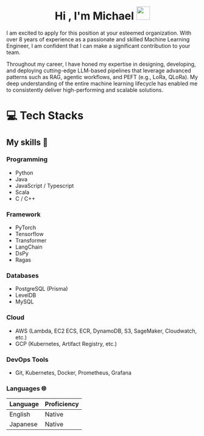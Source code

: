 <h1 align="center"><b>Hi , I'm Michael </b><img src="https://media.giphy.com/media/hvRJCLFzcasrR4ia7z/giphy.gif" width="35"></h1>

I am excited to apply for this position at your esteemed organization. With over 8 years of experience as a passionate and skilled Machine Learning Engineer, I am confident that I can make a significant contribution to your team.

Throughout my career, I have honed my expertise in designing, developing, and deploying cutting-edge LLM-based pipelines that leverage advanced patterns such as RAG, agentic workflows, and PEFT (e.g., LoRa, QLoRa). My deep understanding of the entire machine learning lifecycle has enabled me to consistently deliver high-performing and scalable solutions.
 

# 💻 <b>Tech Stacks</b>

## My skills 📜

### Programming

- Python
- Java
- JavaScript / Typescript
- Scala
- C / C++

### Framework

- PyTorch
- Tensorflow
- Transformer
- LangChain
- DsPy
- Ragas

### Databases

- PostgreSQL (Prisma)
- LevelDB
- MySQL

### Cloud

- AWS (Lambda, EC2 ECS, ECR, DynamoDB, S3, SageMaker, Cloudwatch, etc.)
- GCP (Kubernetes, Artifact Registry, etc.)

### DevOps Tools

- Git, Kubernetes, Docker, Prometheus, Grafana

### Languages 🌐

| Language | Proficiency         |
| -------- | ------------------- |
| English  | Native              |
| Japanese | Native              |
